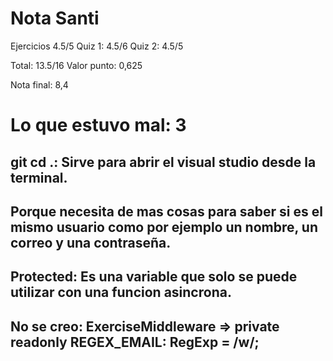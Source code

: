 # Nota Santi

Ejercicios 4.5/5
Quiz 1: 4.5/6
Quiz 2: 4.5/5

Total: 13.5/16
Valor punto: 0,625

Nota final: 8,4

# Lo que estuvo mal: 3

## git cd .: Sirve para abrir el visual studio desde la terminal.

## Porque necesita de mas cosas para saber si es el mismo usuario como por ejemplo un nombre, un correo y una contraseña.

## Protected: Es una variable que solo se puede utilizar con una funcion asincrona.

## No se creo: ExerciseMiddleware => private readonly REGEX_EMAIL: RegExp = /w/;
